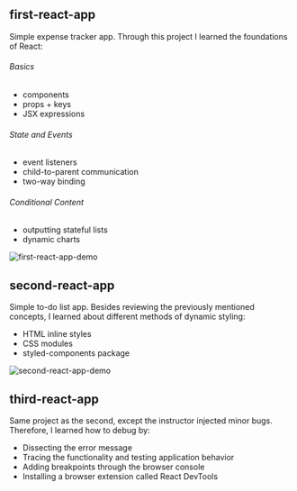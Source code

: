 
## first-react-app
Simple expense tracker app. Through this project I learned the foundations of React:
###### Basics
- components
- props + keys
- JSX expressions
###### State and Events
-  event listeners
-  child-to-parent communication
-  two-way binding
###### Conditional Content
-  outputting stateful lists
-  dynamic charts

![first-react-app-demo](https://github.com/christinemtrinh/ReactTutorial/assets/96509171/960fdb4e-ac00-4bed-9b28-3fbeea11ab5f)

## second-react-app
Simple to-do list app. Besides reviewing the previously mentioned concepts, I learned about different methods of dynamic styling:
- HTML inline styles
- CSS modules
- styled-components package

![second-react-app-demo](https://github.com/christinemtrinh/ReactTutorial/assets/96509171/d186a5cc-5497-4381-a52a-4b35aac5e4db)

## third-react-app
Same project as the second, except the instructor injected minor bugs. Therefore, I learned how to debug by:
- Dissecting the error message
- Tracing the functionality and testing application behavior
- Adding breakpoints through the browser console
- Installing a browser extension called React DevTools 
